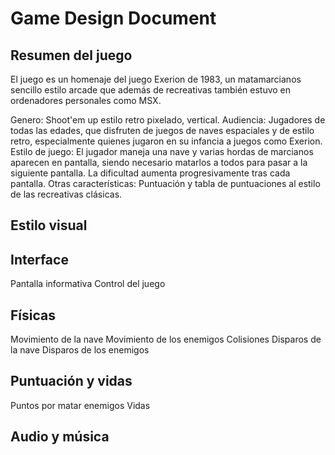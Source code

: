 # Game Design Document

## Resumen del juego

El juego es un homenaje del juego Exerion de 1983, un matamarcianos sencillo estilo arcade que además de recreativas también estuvo en ordenadores personales como MSX.

Genero: Shoot'em up estilo retro pixelado, vertical.
Audiencia: Jugadores de todas las edades, que disfruten de juegos de naves espaciales y de estilo retro, especialmente quienes jugaron en su infancia a juegos como Exerion.
Estilo de juego: El jugador maneja una nave y varias hordas de marcianos aparecen en pantalla, siendo necesario matarlos a todos para pasar a la siguiente pantalla. La dificultad aumenta progresivamente tras cada pantalla.
Otras características: Puntuación y tabla de puntuaciones al estilo de las recreativas clásicas.

## Estilo visual

## Interface

Pantalla informativa
Control del juego

## Físicas

Movimiento de la nave
Movimiento de los enemigos
Colisiones
Disparos de la nave
Disparos de los enemigos

## Puntuación y vidas

Puntos por matar enemigos
Vidas

## Audio y música
